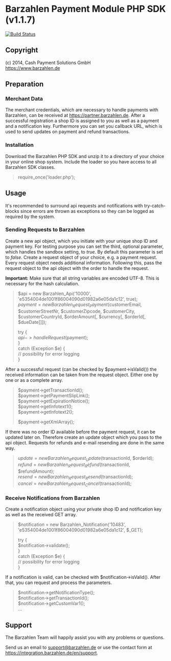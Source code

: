 # Barzahlen Payment Module PHP SDK (v1.1.7)

[![Build Status](https://travis-ci.org/Barzahlen/Barzahlen-PHP.svg?branch=master)](https://travis-ci.org/Barzahlen/Barzahlen-PHP)

## Copyright
(c) 2014, Cash Payment Solutions GmbH  
https://www.barzahlen.de

## Preparation

### Merchant Data
The merchant credentials, which are necessary to handle payments with Barzahlen, can be received at https://partner.barzahlen.de. After a successful registration a shop ID is assigned to you as well as a payment and a notification key. Furthermore you can set you callback URL, which is used to send updates on payment and refund transactions.

### Installation
Download the Barzahlen PHP SDK and unzip it to a directory of your choice in your online shop system. Include the loader so you have access to all Barzahlen SDK classes.

> require_once('loader.php');

## Usage
It's recommended to surround api requests and notifications with try-catch-blocks since errors are thrown as exceptions so they can be logged as required by the system.

### Sending Requests to Barzahlen
Create a new api object, which you initiate with your unique shop ID and payment key. For testing purpose you can set the third, optional parameter, which handles the sandbox setting, to *true*. By default this parameter is set to *false*. Create a request object of your choice, e.g. a payment request. Every request object needs additional information. Following this, pass the request object to the api object with the order to handle the request.

**Important:** Make sure that all string variables are encoded UTF-8. This is necessary for the hash calculation.

> $api = new Barzahlen_Api('10000', 'e5354004de1001f86004090d01982a6e05da1c12', true);  
> $payment = new Barzahlen_Request_Payment($customerEmail, $customerStreetNr, $customerZipcode, $customerCity, $customerCountryId, $orderAmount[, $currency[, $orderId[, $dueDate]]]);  
>
> try {  
>   $api->handleRequest($payment);  
> }  
> catch (Exception $e) {  
>   // possibility for error logging  
> }

After a successful request (can be checked by $payment->isValid()) the received information can be taken from the request object. Either one by one or as a complete array.

> $payment->getTransactionId();  
> $payment->getPaymentSlipLink();  
> $payment->getExpirationNotice();  
> $payment->getInfotext1();  
> $payment->getInfotext2();  
>
> $payment->getXmlArray();

If there was no order ID available before the payment request, it can be updated later on. Therefore create an update object which you pass to the api object. Requests for refunds and e-mail resending are done in the same way.

> $update = new Barzahlen_Request_Update($transactionId, $orderId);  
> $refund = new Barzahlen_Request_Refund($transactionId, $refundAmount);  
> $resend = new Barzahlen_Request_Resend($transactionId);  
> $cancel = new Barzahlen_Request_Cancel($transactionId);

### Receive Notifications from Barzahlen
Create a notification object using your private shop ID and notification key as well as the received GET array.

> $notification = new Barzahlen_Notification('10483', 'e5354004de1001f86004090d01982a6e05da1c12', $_GET);
>
> try {  
>   $notification->validate();  
> }  
> catch (Exception $e) {  
>   // possibility for error logging  
> }

If a notification is valid, can be checked with $notification->isValid(). After that, you can request and process the parameters.

> $notification->getNotificationType();  
> $notification->getTransactionId();  
> $notification->getCustomVar1();  
> ...

## Support
The Barzahlen Team will happily assist you with any problems or questions.

Send us an email to support@barzahlen.de or use the contact form at https://integration.barzahlen.de/en/support.